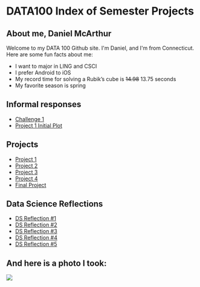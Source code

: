 # DATA100 Index of Semester Projects

## About me, Daniel McArthur
Welcome to my DATA 100 Github site. I'm Daniel, and I'm from Connecticut. Here are some fun facts about me:

* I want to major in LING and CSCI
* I prefer Android to iOS
* My record time for solving a Rubik’s cube is ~~14.98~~ 13.75 seconds
* My favorite season is spring

## Informal responses
* [Challenge 1](challenge1.md)
* [Project 1 Initial Plot](project1plot.md)

## Projects
* [Project 1](project1.md)
* [Project 2](project2.md)
* [Project 3](project3.md)
* [Project 4](project4.md)
* [Final Project](final_project.md)

## Data Science Reflections
* [DS Reflection #1](DS_Reflection_1.md)
* [DS Reflection #2](DS_Reflection_2.md)
* [DS Reflection #3](DS_Reflection_3.md)
* [DS Reflection #4](DS_Reflection_4.md)
* [DS Reflection #5](DS_Reflection_5.md)

## And here is a photo I took:
![](342835_0014.jpg)
